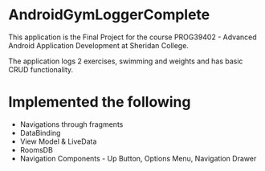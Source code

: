 # AndroidGymLoggerComplete
This application is the Final Project for the course PROG39402 - Advanced Android Application Development at Sheridan College.

The application logs 2 exercises, swimming and weights and has basic CRUD functionality.

# Implemented the following 
- Navigations through fragments
- DataBinding
- View Model & LiveData
- RoomsDB
- Navigation Components
      - Up Button, Options Menu, Navigation Drawer
